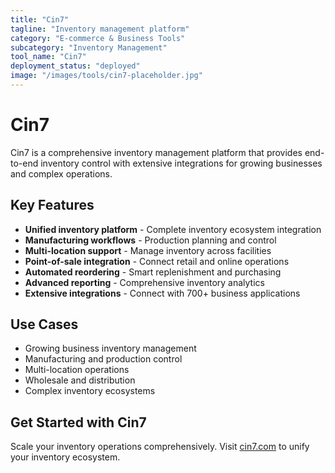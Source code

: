 ```yaml
---
title: "Cin7"
tagline: "Inventory management platform"
category: "E-commerce & Business Tools"
subcategory: "Inventory Management"
tool_name: "Cin7"
deployment_status: "deployed"
image: "/images/tools/cin7-placeholder.jpg"
---
```


# Cin7

Cin7 is a comprehensive inventory management platform that provides end-to-end inventory control with extensive integrations for growing businesses and complex operations.

## Key Features

- **Unified inventory platform** - Complete inventory ecosystem integration
- **Manufacturing workflows** - Production planning and control
- **Multi-location support** - Manage inventory across facilities
- **Point-of-sale integration** - Connect retail and online operations
- **Automated reordering** - Smart replenishment and purchasing
- **Advanced reporting** - Comprehensive inventory analytics
- **Extensive integrations** - Connect with 700+ business applications

## Use Cases

- Growing business inventory management
- Manufacturing and production control
- Multi-location operations
- Wholesale and distribution
- Complex inventory ecosystems

## Get Started with Cin7

Scale your inventory operations comprehensively. Visit [cin7.com](https://www.cin7.com) to unify your inventory ecosystem.